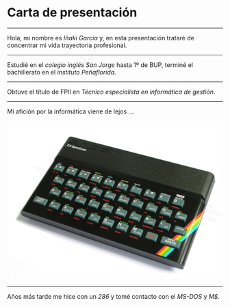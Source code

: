 # Carta de presentación
---

Hola, mi nombre es *Iñaki García* y, en esta presentación trataré de concentrar mi vida trayectoria profesional.

---

Estudié en el *colegio inglés San Jorge* hasta 1º de BUP, terminé el bachillerato en el *instituto Peñaflorida*.

---

Obtuve el título de FPII en *Técnico especialista en informática de gestión*.

---

Mi afición por la informática viene de lejos ...

![spectrum](./zx-spectrum.jpg)

---

Años más tarde me hice con un *286* y tomé contacto con el *MS-DOS* y *M$*.



